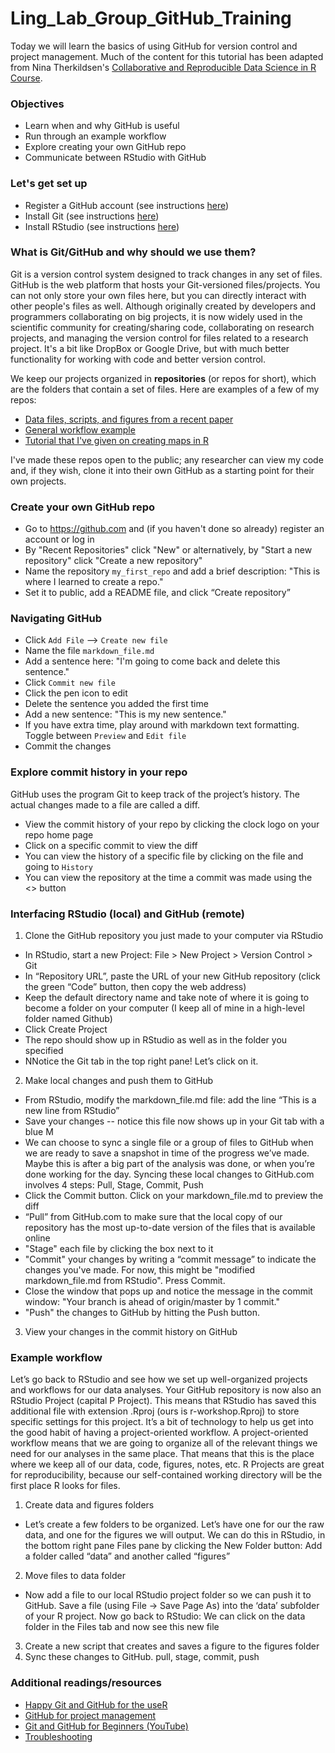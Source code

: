 # Ling_Lab_Group_GitHub_Training

Today we will learn the basics of using GitHub for version control and project management. Much of the content for this tutorial has been adapted from Nina Therkildsen's [Collaborative and Reproducible Data Science in R Course](https://nt246.github.io/NTRES6940-data-science/index.html).


### Objectives
- Learn when and why GitHub is useful
- Run through an example workflow
- Explore creating your own GitHub repo
- Communicate between RStudio with GitHub


### Let's get set up
 - Register a GitHub account (see instructions [here](https://happygitwithr.com/github-acct.html))
 - Install Git (see instructions [here](https://happygitwithr.com/install-git.html))
 - Install RStudio (see instructions [here](https://happygitwithr.com/install-r-rstudio.html))


### What is Git/GitHub and why should we use them?
Git is a version control system designed to track changes in any set of files. GitHub is the web platform that hosts your Git-versioned files/projects. You can not only store your own files here, but you can directly interact with other people's files as well. Although originally created by developers and programmers collaborating on big projects, it is now widely used in the scientific community for creating/sharing code, collaborating on research projects, and managing the version control for files related to a research project. It's a bit like DropBox or Google Drive, but with much better functionality for working with code and better version control.  

We keep our projects organized in **repositories** (or repos for short), which are the folders that contain a set of files. Here are examples of a few of my repos:

- [Data files, scripts, and figures from a recent paper](https://github.com/karaandres/Oneida_metabarcoding)
- [General workflow example](https://github.com/karaandres/metabarcoding_workflow)
- [Tutorial that I've given on creating maps in R](https://github.com/karaandres/making_maps_in_R)

I've made these repos open to the public; any researcher can view my code and, if they wish, clone it into their own GitHub as a starting point for their own projects. 


### Create your own GitHub repo
- Go to https://github.com and (if you haven't done so already) register an account or log in
- By "Recent Repositories" click "New" or alternatively, by "Start a new repository" click "Create a new repository"
- Name the repository `my_first_repo` and add a brief description: "This is where I learned to create a repo."
- Set it to public, add a README file, and click “Create repository”


### Navigating GitHub
- Click `Add File` --> `Create new file`
- Name the file `markdown_file.md`
- Add a sentence here: "I'm going to come back and delete this sentence."
- Click `Commit new file`
- Click the pen icon to edit
- Delete the sentence you added the first time
- Add a new sentence: "This is my new sentence."
- If you have extra time, play around with markdown text formatting. Toggle between `Preview` and `Edit file`
- Commit the changes


### Explore commit history in your repo
GitHub uses the program Git to keep track of the project’s history. The actual changes made to a file are called a diff.
- View the commit history of your repo by clicking the clock logo on your repo home page
- Click on a specific commit to view the diff
- You can view the history of a specific file by clicking on the file and going to `History`
- You can view the repository at the time a commit was made using the <> button


### Interfacing RStudio (local) and GitHub (remote)
1.  Clone the GitHub repository you just made to your computer via RStudio
- In RStudio, start a new Project: File > New Project > Version Control > Git 
- In “Repository URL”, paste the URL of your new GitHub repository (click the green “Code” button, then copy the web address)
- Keep the default directory name and take note of where it is going to become a folder on your computer (I keep all of mine in a high-level folder named Github)
- Click Create Project
- The repo should show up in RStudio as well as in the folder you specified
- NNotice the Git tab in the top right pane! Let’s click on it.
2. Make local changes and push them to GitHub
- From RStudio, modify the markdown_file.md file: add the line “This is a new line from RStudio”
- Save your changes -- notice this file now shows up in your Git tab with a blue M
- We can choose to sync a single file or a group of files to GitHub when we are ready to save a snapshot in time of the progress we’ve made. Maybe this is after a big part of the analysis was done, or when you’re done working for the day. Syncing these local changes to GitHub.com involves 4 steps: Pull, Stage, Commit, Push
- Click the Commit button. Click on your markdown_file.md to preview the diff
- “Pull” from GitHub.com to make sure that the local copy of our repository has the most up-to-date version of the files that is available online
- "Stage" each file by clicking the box next to it
- "Commit" your changes by writing a “commit message” to indicate the changes you've made. For now, this might be "modified markdown_file.md from RStudio". Press Commit. 
- Close the window that pops up and notice the message in the commit window: "Your branch is ahead of origin/master by 1 commit."
- "Push" the changes to GitHub by hitting the Push button. 
3. View your changes in the commit history on GitHub

### Example workflow 
Let’s go back to RStudio and see how we set up well-organized projects and workflows for our data analyses. Your GitHub repository is now also an RStudio Project (capital P Project). This means that RStudio has saved this additional file with extension .Rproj (ours is r-workshop.Rproj) to store specific settings for this project. It’s a bit of technology to help us get into the good habit of having a project-oriented workflow. A project-oriented workflow means that we are going to organize all of the relevant things we need for our analyses in the same place. That means that this is the place where we keep all of our data, code, figures, notes, etc. R Projects are great for reproducibility, because our self-contained working directory will be the first place R looks for files.

1. Create data and figures folders
- Let’s create a few folders to be organized. Let’s have one for our the raw data, and one for the figures we will output. We can do this in RStudio, in the bottom right pane Files pane by clicking the New Folder button: Add a folder called “data” and another called “figures”
2. Move files to data folder
- Now add a file to our local RStudio project folder so we can push it to GitHub. Save a file (using File -> Save Page As) into the ‘data’ subfolder of your R project. Now go back to RStudio: We can click on the data folder in the Files tab and now see this new file
3. Create a new script that creates and saves a figure to the figures folder
4. Sync these changes to GitHub. pull, stage, commit, push


### Additional readings/resources
- [Happy Git and GitHub for the useR](https://happygitwithr.com/index.html)
- [GitHub for project management](https://openscapes.github.io/series/core-lessons/github/github-issues.html)
- [Git and GitHub for Beginners (YouTube)](https://www.youtube.com/watch?v=RGOj5yH7evk)
- [Troubleshooting](https://happygitwithr.com/troubleshooting.html)
